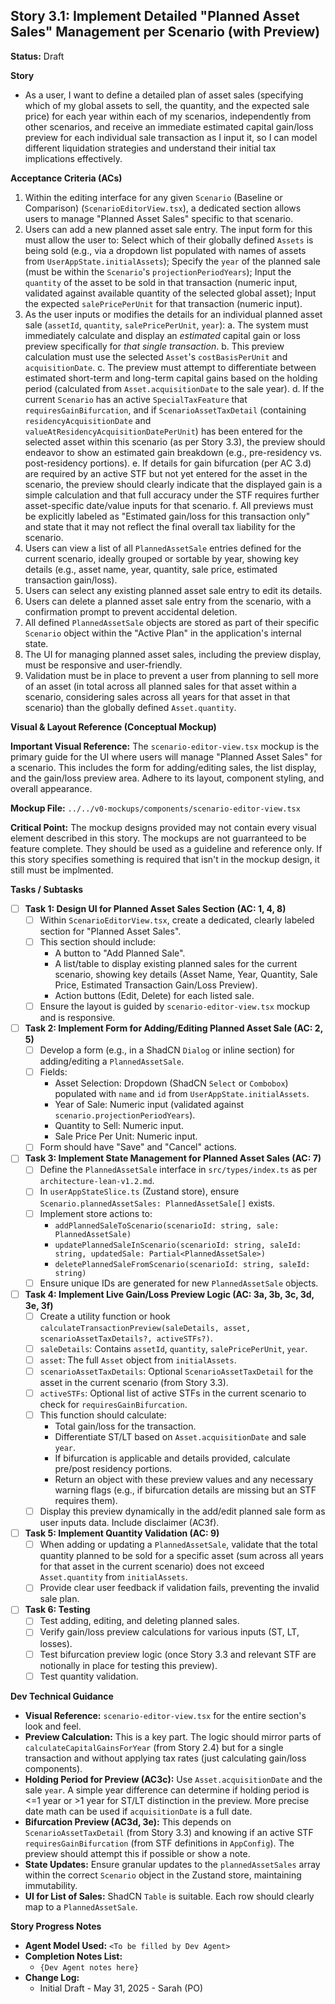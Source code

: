 ## Story 3.1: Implement Detailed "Planned Asset Sales" Management per Scenario (with Preview)

**Status:** Draft

**Story**
- As a user, I want to define a detailed plan of asset sales (specifying which of my global assets to sell, the quantity, and the expected sale price) for each year within each of my scenarios, independently from other scenarios, and receive an immediate estimated capital gain/loss preview for each individual sale transaction as I input it, so I can model different liquidation strategies and understand their initial tax implications effectively.

**Acceptance Criteria (ACs)**
1.  Within the editing interface for any given `Scenario` (Baseline or Comparison) (`ScenarioEditorView.tsx`), a dedicated section allows users to manage "Planned Asset Sales" specific to that scenario.
2.  Users can add a new planned asset sale entry. The input form for this must allow the user to: Select which of their globally defined `Assets` is being sold (e.g., via a dropdown list populated with names of assets from `UserAppState.initialAssets`); Specify the `year` of the planned sale (must be within the `Scenario`'s `projectionPeriodYears`); Input the `quantity` of the asset to be sold in that transaction (numeric input, validated against available quantity of the selected global asset); Input the expected `salePricePerUnit` for that transaction (numeric input).
3.  As the user inputs or modifies the details for an individual planned asset sale (`assetId`, `quantity`, `salePricePerUnit`, `year`):
    a.  The system must immediately calculate and display an *estimated* capital gain or loss preview specifically for *that single transaction*.
    b.  This preview calculation must use the selected `Asset`'s `costBasisPerUnit` and `acquisitionDate`.
    c.  The preview must attempt to differentiate between estimated short-term and long-term capital gains based on the holding period (calculated from `Asset.acquisitionDate` to the sale year).
    d.  If the current `Scenario` has an active `SpecialTaxFeature` that `requiresGainBifurcation`, and if `ScenarioAssetTaxDetail` (containing `residencyAcquisitionDate` and `valueAtResidencyAcquisitionDatePerUnit`) has been entered for the selected asset within this scenario (as per Story 3.3), the preview should endeavor to show an estimated gain breakdown (e.g., pre-residency vs. post-residency portions).
    e.  If details for gain bifurcation (per AC 3.d) are required by an active STF but not yet entered for the asset in the scenario, the preview should clearly indicate that the displayed gain is a simple calculation and that full accuracy under the STF requires further asset-specific date/value inputs for that scenario.
    f.  All previews must be explicitly labeled as "Estimated gain/loss for this transaction only" and state that it may not reflect the final overall tax liability for the scenario.
4.  Users can view a list of all `PlannedAssetSale` entries defined for the current scenario, ideally grouped or sortable by year, showing key details (e.g., asset name, year, quantity, sale price, estimated transaction gain/loss).
5.  Users can select any existing planned asset sale entry to edit its details.
6.  Users can delete a planned asset sale entry from the scenario, with a confirmation prompt to prevent accidental deletion.
7.  All defined `PlannedAssetSale` objects are stored as part of their specific `Scenario` object within the "Active Plan" in the application's internal state.
8.  The UI for managing planned asset sales, including the preview display, must be responsive and user-friendly.
9.  Validation must be in place to prevent a user from planning to sell more of an asset (in total across all planned sales for that asset within a scenario, considering sales across all years for that asset in that scenario) than the globally defined `Asset.quantity`.

**Visual & Layout Reference (Conceptual Mockup)**

**Important Visual Reference:** The `scenario-editor-view.tsx` mockup is the primary guide for the UI where users will manage "Planned Asset Sales" for a scenario. This includes the form for adding/editing sales, the list display, and the gain/loss preview area. Adhere to its layout, component styling, and overall appearance.

**Mockup File:** `../../v0-mockups/components/scenario-editor-view.tsx`

**Critical Point:** The mockup designs provided may not contain every visual element described in this story. The mockups are not guarranteed to be feature complete. They should be used as a guideline and reference only. If this story specifies something is required that isn't in the mockup design, it still must be implmented.

**Tasks / Subtasks**
- [ ] **Task 1: Design UI for Planned Asset Sales Section (AC: 1, 4, 8)**
    - [ ] Within `ScenarioEditorView.tsx`, create a dedicated, clearly labeled section for "Planned Asset Sales".
    - [ ] This section should include:
        - A button to "Add Planned Sale".
        - A list/table to display existing planned sales for the current scenario, showing key details (Asset Name, Year, Quantity, Sale Price, Estimated Transaction Gain/Loss Preview).
        - Action buttons (Edit, Delete) for each listed sale.
    - [ ] Ensure the layout is guided by `scenario-editor-view.tsx` mockup and is responsive.
- [ ] **Task 2: Implement Form for Adding/Editing Planned Asset Sale (AC: 2, 5)**
    - [ ] Develop a form (e.g., in a ShadCN `Dialog` or inline section) for adding/editing a `PlannedAssetSale`.
    - [ ] Fields:
        - Asset Selection: Dropdown (ShadCN `Select` or `Combobox`) populated with `name` and `id` from `UserAppState.initialAssets`.
        - Year of Sale: Numeric input (validated against `scenario.projectionPeriodYears`).
        - Quantity to Sell: Numeric input.
        - Sale Price Per Unit: Numeric input.
    - [ ] Form should have "Save" and "Cancel" actions.
- [ ] **Task 3: Implement State Management for Planned Asset Sales (AC: 7)**
    - [ ] Define the `PlannedAssetSale` interface in `src/types/index.ts` as per `architecture-lean-v1.2.md`.
    - [ ] In `userAppStateSlice.ts` (Zustand store), ensure `Scenario.plannedAssetSales: PlannedAssetSale[]` exists.
    - [ ] Implement store actions to:
        - `addPlannedSaleToScenario(scenarioId: string, sale: PlannedAssetSale)`
        - `updatePlannedSaleInScenario(scenarioId: string, saleId: string, updatedSale: Partial<PlannedAssetSale>)`
        - `deletePlannedSaleFromScenario(scenarioId: string, saleId: string)`
    - [ ] Ensure unique IDs are generated for new `PlannedAssetSale` objects.
- [ ] **Task 4: Implement Live Gain/Loss Preview Logic (AC: 3a, 3b, 3c, 3d, 3e, 3f)**
    - [ ] Create a utility function or hook `calculateTransactionPreview(saleDetails, asset, scenarioAssetTaxDetails?, activeSTFs?)`.
    - [ ] `saleDetails`: Contains `assetId`, `quantity`, `salePricePerUnit`, `year`.
    - [ ] `asset`: The full `Asset` object from `initialAssets`.
    - [ ] `scenarioAssetTaxDetails`: Optional `ScenarioAssetTaxDetail` for the asset in the current scenario (from Story 3.3).
    - [ ] `activeSTFs`: Optional list of active STFs in the current scenario to check for `requiresGainBifurcation`.
    - [ ] This function should calculate:
        - Total gain/loss for the transaction.
        - Differentiate ST/LT based on `Asset.acquisitionDate` and sale `year`.
        - If bifurcation is applicable and details provided, calculate pre/post residency portions.
        - Return an object with these preview values and any necessary warning flags (e.g., if bifurcation details are missing but an STF requires them).
    - [ ] Display this preview dynamically in the add/edit planned sale form as user inputs data. Include disclaimer (AC3f).
- [ ] **Task 5: Implement Quantity Validation (AC: 9)**
    - [ ] When adding or updating a `PlannedAssetSale`, validate that the total quantity planned to be sold for a specific asset (sum across all years for that asset in the current scenario) does not exceed `Asset.quantity` from `initialAssets`.
    - [ ] Provide clear user feedback if validation fails, preventing the invalid sale plan.
- [ ] **Task 6: Testing**
    - [ ] Test adding, editing, and deleting planned sales.
    - [ ] Verify gain/loss preview calculations for various inputs (ST, LT, losses).
    - [ ] Test bifurcation preview logic (once Story 3.3 and relevant STF are notionally in place for testing this preview).
    - [ ] Test quantity validation.

**Dev Technical Guidance**
-   **Visual Reference:** `scenario-editor-view.tsx` for the entire section's look and feel.
-   **Preview Calculation:** This is a key part. The logic should mirror parts of `calculateCapitalGainsForYear` (from Story 2.4) but for a single transaction and without applying tax rates (just calculating gain/loss components).
-   **Holding Period for Preview (AC3c):** Use `Asset.acquisitionDate` and the sale `year`. A simple year difference can determine if holding period is <=1 year or >1 year for ST/LT distinction in the preview. More precise date math can be used if `acquisitionDate` is a full date.
-   **Bifurcation Preview (AC3d, 3e):** This depends on `ScenarioAssetTaxDetail` (from Story 3.3) and knowing if an active STF `requiresGainBifurcation` (from STF definitions in `AppConfig`). The preview should attempt this if possible or show a note.
-   **State Updates:** Ensure granular updates to the `plannedAssetSales` array within the correct `Scenario` object in the Zustand store, maintaining immutability.
-   **UI for List of Sales:** ShadCN `Table` is suitable. Each row should clearly map to a `PlannedAssetSale`.

**Story Progress Notes**
* **Agent Model Used:** `<To be filled by Dev Agent>`
* **Completion Notes List:**
    * `{Dev Agent notes here}`
* **Change Log:**
    * Initial Draft - May 31, 2025 - Sarah (PO)
